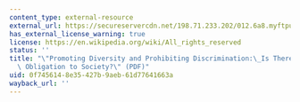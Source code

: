 ```yaml
---
content_type: external-resource
external_url: https://secureservercdn.net/198.71.233.202/012.6a8.myftpupload.com/wp-content/uploads/2021/10/Promoting-Diversity-and-Prohibiting-Discrimination-Jan-2012.pdf
has_external_license_warning: true
license: https://en.wikipedia.org/wiki/All_rights_reserved
status: ''
title: "\"Promoting Diversity and Prohibiting Discrimination:\_Is There a Regulatory\
  \ Obligation to Society?\" (PDF)"
uid: 0f745614-8e35-427b-9aeb-61d77641663a
wayback_url: ''
---
```

